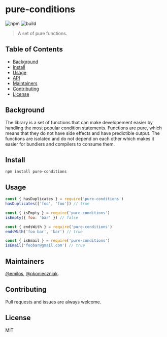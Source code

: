 # pure-conditions

![npm](https://img.shields.io/npm/v/pure-conditions.svg) ![build](https://img.shields.io/codeship/bbb473f0-1299-0137-20cc-7e0d9fcdbe57/master.svg)

> A set of pure functions.

## Table of Contents

- [Background](#background)
- [Install](#install)
- [Usage](#usage)
- [API](https://buxlabs.pl/en/tools/js/pure-conditions)
- [Maintainers](#maintainers)
- [Contributing](#contributing)
- [License](#license)

## Background

The library is a set of functions that can make developement easier by handling the most popular condition statements. Functions are pure, which means that they do not have side effects and have predictible output. The functions are isolated and do not depend on each other which makes it easier for bundlers and compilers to consume them.

## Install

```
npm install pure-conditions
```

## Usage

```js
const { hasDuplicates } = require('pure-conditions')
hasDuplicates(['foo', 'foo']) // true
```

```js
const { isEmpty } = require('pure-conditions')
isEmpty({ foo: 'bar' }) // false
```

```js
const { endsWith } = require('pure-conditions')
endsWith('foo bar', 'bar') // true
```

```js
const { isEmail } = require('pure-conditions')
isEmail('foobar@gmail.com') // true
```

## Maintainers

[@emilos](https://github.com/emilos), [@pkonieczniak](https://github.com/pkonieczniak).

## Contributing
Pull requests and issues are always welcome.

## License
MIT
